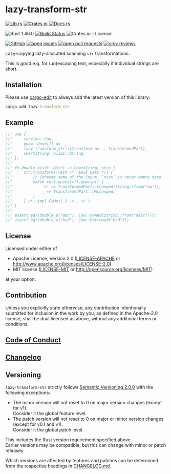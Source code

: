 # lazy-transform-str

[![Lib.rs](https://img.shields.io/badge/Lib.rs-*-84f)](https://lib.rs/crates/lazy-transform-str)
[![Crates.io](https://img.shields.io/crates/v/lazy-transform-str)](https://crates.io/crates/lazy-transform-str)
[![Docs.rs](https://img.shields.io/badge/Docs.rs-*-black)](https://docs.rs/crates/lazy-transform-str)

![Rust 1.46.0](https://img.shields.io/static/v1?logo=Rust&label=&message=1.46.0&color=grey)
[![Build Status](https://travis-ci.com/Tamschi/lazy-transform-str.svg?branch=develop)](https://travis-ci.com/Tamschi/lazy-transform-str/branches)
![Crates.io - License](https://img.shields.io/crates/l/lazy-transform-str/0.0.2)

[![GitHub](https://img.shields.io/static/v1?logo=GitHub&label=&message=%20&color=grey)](https://github.com/Tamschi/lazy-transform-str)
[![open issues](https://img.shields.io/github/issues-raw/Tamschi/lazy-transform-str)](https://github.com/Tamschi/lazy-transform-str/issues)
[![open pull requests](https://img.shields.io/github/issues-pr-raw/Tamschi/lazy-transform-str)](https://github.com/Tamschi/lazy-transform-str/pulls)
[![crev reviews](https://web.crev.dev/rust-reviews/badge/crev_count/lazy-transform-str.svg)](https://web.crev.dev/rust-reviews/crate/lazy-transform-str/)

Lazy-copying lazy-allocated scanning `str` transformations.

This is good e.g. for (un)escaping text, especially if individual strings are short.

## Installation

Please use [cargo-edit](https://crates.io/crates/cargo-edit) to always add the latest version of this library:

```cmd
cargo add lazy-transform-str
```

## Example

```rust
//! use {
//!     cervine::Cow,
//!     gnaw::Unshift as _,
//!     lazy_transform_str::{Transform as _, TransformedPart},
//!     smartstring::alias::String,
//! };
//!
//! fn double_a(str: &str) -> Cow<String, str> {
//!     str.transform(|rest /*: &mut &str */| {
//!         // Consume some of the input. `rest` is never empty here.
//!         match rest.unshift().unwrap() {
//!             'a' => TransformedPart::Changed(String::from("aa")),
//!             _ => TransformedPart::Unchanged,
//!         }
//!     } /*: impl FnMut(…) -> … */ )
//! }
//!
//! assert_eq!(double_a("abc"), Cow::Owned(String::from("aabc")));
//! assert_eq!(double_a("bcd"), Cow::Borrowed("bcd"));
```

## License

Licensed under either of

* Apache License, Version 2.0
   ([LICENSE-APACHE](LICENSE-APACHE) or <http://www.apache.org/licenses/LICENSE-2.0>)
* MIT license
   ([LICENSE-MIT](LICENSE-MIT) or <http://opensource.org/licenses/MIT>)

at your option.

## Contribution

Unless you explicitly state otherwise, any contribution intentionally submitted
for inclusion in the work by you, as defined in the Apache-2.0 license, shall be
dual licensed as above, without any additional terms or conditions.

## [Code of Conduct](CODE_OF_CONDUCT.md)

## [Changelog](CHANGELOG.md)

## Versioning

`lazy-transform-str` strictly follows [Semantic Versioning 2.0.0](https://semver.org/spec/v2.0.0.html) with the following exceptions:

* The minor version will not reset to 0 on major version changes (except for v1).  
Consider it the global feature level.
* The patch version will not reset to 0 on major or minor version changes (except for v0.1 and v1).  
Consider it the global patch level.

This includes the Rust version requirement specified above.  
Earlier versions may be compatible, but this can change with minor or patch releases.

Which versions are affected by features and patches can be determined from the respective headings in [CHANGELOG.md](CHANGELOG.md).
